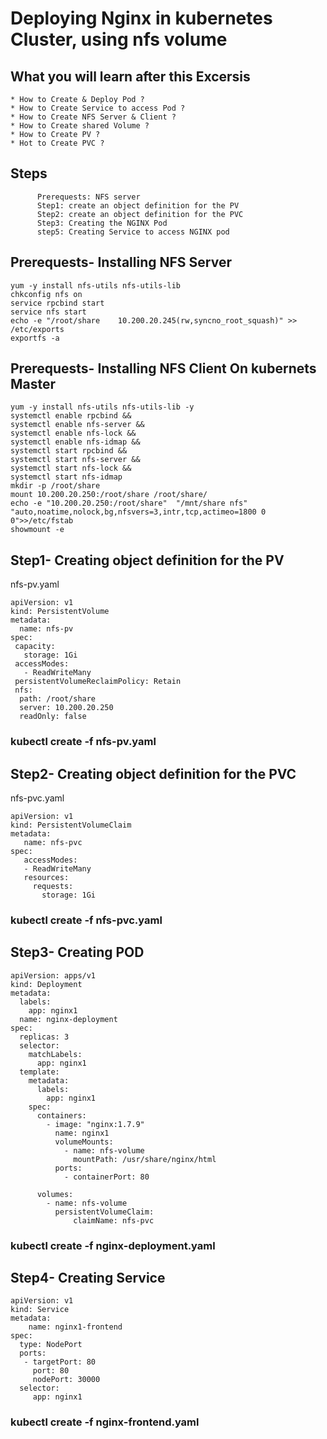 # Deploying Nginx in kubernetes Cluster, using nfs volume

## What you will learn after this Excersis

```
* How to Create & Deploy Pod ?
* How to Create Service to access Pod ?
* How to Create NFS Server & Client ?
* How to Create shared Volume ?
* How to Create PV ?
* Hot to Create PVC ?
```
## Steps 
```
      Prerequests: NFS server
      Step1: create an object definition for the PV
      Step2: create an object definition for the PVC
      Step3: Creating the NGINX Pod
      step5: Creating Service to access NGINX pod 
```
## Prerequests- Installing NFS Server 
```
yum -y install nfs-utils nfs-utils-lib
chkconfig nfs on
service rpcbind start
service nfs start
echo -e "/root/share	10.200.20.245(rw,syncno_root_squash)" >> /etc/exports
exportfs -a
```
## Prerequests- Installing NFS Client On kubernets Master
```
yum -y install nfs-utils nfs-utils-lib -y
systemctl enable rpcbind &&
systemctl enable nfs-server &&
systemctl enable nfs-lock &&
systemctl enable nfs-idmap &&
systemctl start rpcbind &&
systemctl start nfs-server &&
systemctl start nfs-lock &&
systemctl start nfs-idmap 
mkdir -p /root/share
mount 10.200.20.250:/root/share /root/share/
echo -e "10.200.20.250:/root/share"  "/mnt/share nfs"      "auto,noatime,nolock,bg,nfsvers=3,intr,tcp,actimeo=1800 0 0">>/etc/fstab
showmount -e
```

## Step1- Creating object definition for the PV
nfs-pv.yaml
```
apiVersion: v1
kind: PersistentVolume
metadata:
  name: nfs-pv
spec:
 capacity:
   storage: 1Gi
 accessModes:
   - ReadWriteMany
 persistentVolumeReclaimPolicy: Retain
 nfs:
  path: /root/share
  server: 10.200.20.250
  readOnly: false

```
### kubectl create -f nfs-pv.yaml
## Step2- Creating object definition for the PVC
nfs-pvc.yaml
```
apiVersion: v1
kind: PersistentVolumeClaim
metadata:
   name: nfs-pvc
spec:
   accessModes:
   - ReadWriteMany
   resources:
     requests:
       storage: 1Gi
```
### kubectl create -f nfs-pvc.yaml
## Step3- Creating POD
```
apiVersion: apps/v1
kind: Deployment
metadata:
  labels:
    app: nginx1
  name: nginx-deployment
spec:
  replicas: 3
  selector:
    matchLabels:
      app: nginx1
  template:
    metadata:
      labels:
        app: nginx1
    spec:
      containers:
        - image: "nginx:1.7.9"
          name: nginx1
          volumeMounts:
            - name: nfs-volume
              mountPath: /usr/share/nginx/html
          ports:
            - containerPort: 80

      volumes:
        - name: nfs-volume
          persistentVolumeClaim:
              claimName: nfs-pvc

```
### kubectl create -f nginx-deployment.yaml
## Step4- Creating Service

```
apiVersion: v1
kind: Service
metadata:
    name: nginx1-frontend
spec:
  type: NodePort
  ports:
   - targetPort: 80
     port: 80
     nodePort: 30000
  selector:
     app: nginx1
```
### kubectl create -f nginx-frontend.yaml
